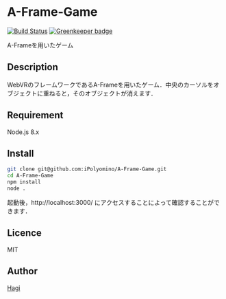 # A-Frame-Game

[![Build Status](https://travis-ci.org/iPolyomino/A-Frame-Game.svg?branch=master)](https://travis-ci.org/iPolyomino/A-Frame-Game)
[![Greenkeeper badge](https://badges.greenkeeper.io/iPolyomino/A-Frame-Game.svg)](https://greenkeeper.io/)

A-Frameを用いたゲーム

## Description

WebVRのフレームワークであるA-Frameを用いたゲーム．中央のカーソルをオブジェクトに重ねると，そのオブジェクトが消えます．

## Requirement

Node.js 8.x

## Install

```bash
git clone git@github.com:iPolyomino/A-Frame-Game.git
cd A-Frame-Game
npm install
node .
```

起動後，http://localhost:3000/ にアクセスすることによって確認することができます．

## Licence

MIT

## Author

[Hagi](https://github.com/iPolyomino/)

